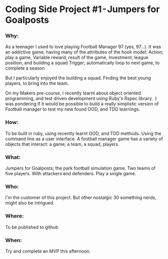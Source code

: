# Coding Side Project #1 - Jumpers for Goalposts

### Why:
As a teenager I used to love playing Football Manager 97 (yes, 97…). It was an addictive game; having many of the attributes of the hook model:
Action; play a game, Variable reward; result of the game, Investment; league position, and building a squad Trigger; automatically loop to next game, to complete a season

But I particularly enjoyed the building a squad. Finding the best young players, to bring into the team.

On my Makers pre-course, I recently learnt about object oriented programming, and test driven development using Ruby's Rspec library. 
I was pondering if it would be possible to build a really simplistic version of Football manager to test my new found OOD, and TDD learnings.

### How:
To be built in ruby, using recently learnt OOD, and TDD methods. Using the command line as a user interface. A football manager game has a variety of objects that interact: a game; a team, a squad, players.

### What:
Jumpers for Goalposts; the park football simulation game.
Two teams of five players. With attackers and defenders. Play a single game. 

### Who:
I'm the customer of this project. But other nostalgic 30 something nerds, might also be intrigued.

### Where:
To be published to github

### When:
Try and complete an MVP this afternoon.
